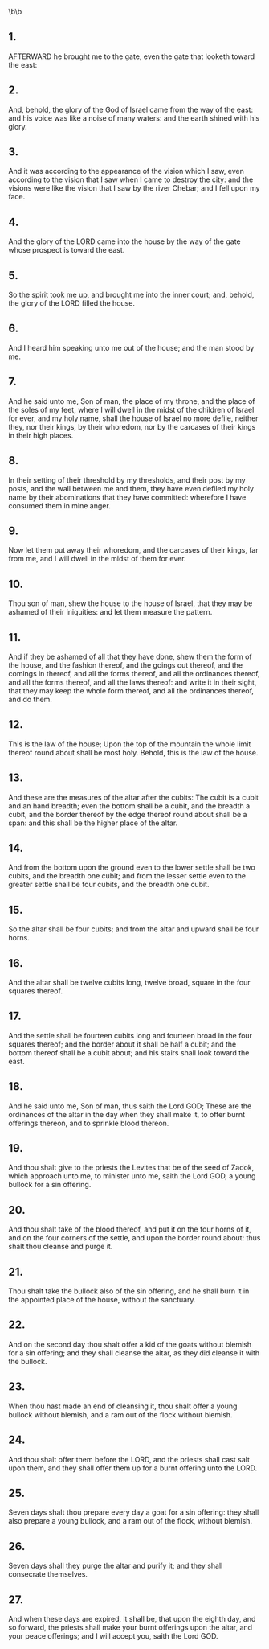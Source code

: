 \b\b
## 1.
AFTERWARD he brought me to the gate, even the gate that looketh toward the east:
## 2.
And, behold, the glory of the God of Israel came from the way of the east: and his voice was like a noise of many waters: and the earth shined with his glory.
## 3.
And it was according to the appearance of the vision which I saw, even according to the vision that I saw when I came to destroy the city: and the visions were like the vision that I saw by the river Chebar; and I fell upon my face.
## 4.
And the glory of the LORD came into the house by the way of the gate whose prospect is toward the east.
## 5.
So the spirit took me up, and brought me into the inner court; and, behold, the glory of the LORD filled the house.
## 6.
And I heard him speaking unto me out of the house; and the man stood by me.
## 7.
And he said unto me, Son of man, the place of my throne, and the place of the soles of my feet, where I will dwell in the midst of the children of Israel for ever, and my holy name, shall the house of Israel no more defile, neither they, nor their kings, by their whoredom, nor by the carcases of their kings in their high places.
## 8.
In their setting of their threshold by my thresholds, and their post by my posts, and the wall between me and them, they have even defiled my holy name by their abominations that they have committed: wherefore I have consumed them in mine anger.
## 9.
Now let them put away their whoredom, and the carcases of their kings, far from me, and I will dwell in the midst of them for ever.
## 10.
Thou son of man, shew the house to the house of Israel, that they may be ashamed of their iniquities: and let them measure the pattern.
## 11.
And if they be ashamed of all that they have done, shew them the form of the house, and the fashion thereof, and the goings out thereof, and the comings in thereof, and all the forms thereof, and all the ordinances thereof, and all the forms thereof, and all the laws thereof: and write it in their sight, that they may keep the whole form thereof, and all the ordinances thereof, and do them.
## 12.
This is the law of the house; Upon the top of the mountain the whole limit thereof round about shall be most holy.  Behold, this is the law of the house.
## 13.
And these are the measures of the altar after the cubits: The cubit is a cubit and an hand breadth; even the bottom shall be a cubit, and the breadth a cubit, and the border thereof by the edge thereof round about shall be a span: and this shall be the higher place of the altar.
## 14.
And from the bottom upon the ground even to the lower settle shall be two cubits, and the breadth one cubit; and from the lesser settle even to the greater settle shall be four cubits, and the breadth one cubit.
## 15.
So the altar shall be four cubits; and from the altar and upward shall be four horns.
## 16.
And the altar shall be twelve cubits long, twelve broad, square in the four squares thereof.
## 17.
And the settle shall be fourteen cubits long and fourteen broad in the four squares thereof; and the border about it shall be half a cubit; and the bottom thereof shall be a cubit about; and his stairs shall look toward the east.
## 18.
And he said unto me, Son of man, thus saith the Lord GOD; These are the ordinances of the altar in the day when they shall make it, to offer burnt offerings thereon, and to sprinkle blood thereon.
## 19.
And thou shalt give to the priests the Levites that be of the seed of Zadok, which approach unto me, to minister unto me, saith the Lord GOD, a young bullock for a sin offering.
## 20.
And thou shalt take of the blood thereof, and put it on the four horns of it, and on the four corners of the settle, and upon the border round about: thus shalt thou cleanse and purge it.
## 21.
Thou shalt take the bullock also of the sin offering, and he shall burn it in the appointed place of the house, without the sanctuary.
## 22.
And on the second day thou shalt offer a kid of the goats without blemish for a sin offering; and they shall cleanse the altar, as they did cleanse it with the bullock.
## 23.
When thou hast made an end of cleansing it, thou shalt offer a young bullock without blemish, and a ram out of the flock without blemish.
## 24.
And thou shalt offer them before the LORD, and the priests shall cast salt upon them, and they shall offer them up for a burnt offering unto the LORD.
## 25.
Seven days shalt thou prepare every day a goat for a sin offering: they shall also prepare a young bullock, and a ram out of the flock, without blemish.
## 26.
Seven days shall they purge the altar and purify it; and they shall consecrate themselves.
## 27.
And when these days are expired, it shall be, that upon the eighth day, and so forward, the priests shall make your burnt offerings upon the altar, and your peace offerings; and I will accept you, saith the Lord GOD.
